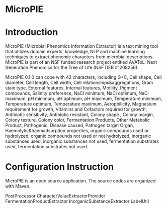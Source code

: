 MicroPIE
=========================================


Introduction
====================
MicroPIE (Microbial Phenomics Information Extractor) is a text mining tool that utilizes domain experts' knowledge, NLP and machine learning techniques to extract phenomic characters from microbial descriptions. MicroPIE is part of an NSF funded research project entitled AVAToL: Next Generation Phenomics for the Tree of Life (NSF DEB #1208256).

MicroPIE 0.1.0 can cope with 42 characters, including G+C, Cell shape, Cell diameter, Cell length, Cell width, Cell relationships&aggregations, Gram stain type, External features, Internal features, Motility, Pigment compounds, Salinity preference, NaCl minimum, NaCl optimum, NaCl maximum, pH minimum, pH optimum, pH maximum, Temperature minimum, Temperature optimum, Temperature maximum, Aerophilicity, Magnesium requirement for growth, Vitamins and Cofactors required for growth, Antibiotic sensitivity, Antibiotic resistant, Colony shape , Colony margin, Colony texture, Colony color, Fermentation Products, Other Metabolic Product, Pathogenic, Disease caused, Pathogen target Organ, Haemolytic&haemadsorption properties, organic compounds used or hydrolyzed, organic compounds not used or not hydrolyzed, inorganic substances used, inorganic substances not used, fermentation substrates used, fermentation substrates not used.

Configuration Instruction
====================
MicroPIE is an open source application. The source codes are organized with Maven.  



PostProcessor 
CharacterValueExtractorProvider
FermentationProductExtractor
InorganicSubstanceExtractor
LabelUtil

